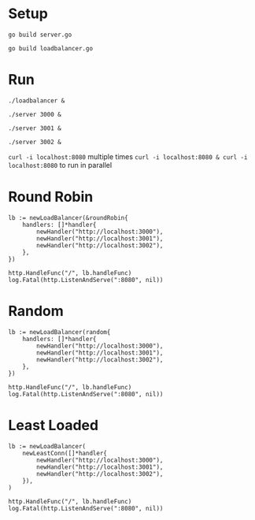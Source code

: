 # Setup

`go build server.go`

`go build loadbalancer.go`

# Run

`./loadbalancer &`

`./server 3000 &`

`./server 3001 &`

`./server 3002 &`

`curl -i localhost:8080` multiple times
`curl -i localhost:8080 & curl -i localhost:8080` to run in parallel

# Round Robin

```golang
lb := newLoadBalancer(&roundRobin{
	handlers: []*handler{
		newHandler("http://localhost:3000"),
		newHandler("http://localhost:3001"),
		newHandler("http://localhost:3002"),
	},
})

http.HandleFunc("/", lb.handleFunc)
log.Fatal(http.ListenAndServe(":8080", nil))
```

# Random

```golang
lb := newLoadBalancer(random{
	handlers: []*handler{
		newHandler("http://localhost:3000"),
		newHandler("http://localhost:3001"),
		newHandler("http://localhost:3002"),
	},
})

http.HandleFunc("/", lb.handleFunc)
log.Fatal(http.ListenAndServe(":8080", nil))
```

# Least Loaded

```golang
lb := newLoadBalancer(
	newLeastConn([]*handler{
		newHandler("http://localhost:3000"),
		newHandler("http://localhost:3001"),
		newHandler("http://localhost:3002"),
	}),
)

http.HandleFunc("/", lb.handleFunc)
log.Fatal(http.ListenAndServe(":8080", nil))
```
